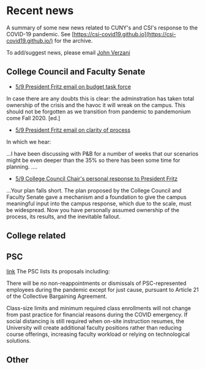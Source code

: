 # Recent news

A summary of some new news related to CUNY's and CSI's response to the COVID-19 pandemic. See [https://csi-covid19.github.io](https://csi-covid19.github.io/) for the archive.

To add/suggest news, please email [John Verzani](mailto:jverzani@gmail.com)


## College Council and Faculty Senate

* [5/9 President Fritz email  on budget task force](/CCFS/5-9-president)

In case there are any doubts this is clear: the adminstration has taken total ownership of the crisis and the havoc it will wreak on the campus. This should not be forgotten as we transition from pandemic to pandemonium come Fall 2020. [ed.]

* [5/9 President Fritz email  on clarity of process](/CCFS/5-9-president-2)

In which we hear:

...I have been discussing with P&B for a number of weeks that our scenarios might be even deeper than the 35% so there has been some time for planning. ....


* [5/9 College Council Chair's personal response to President Fritz](/CCFS/5-9-CC-chair-response.md)

...Your plan falls short. The plan proposed by the College Council and Faculty Senate gave a mechanism and a foundation to give the campus meaningful input into the campus response, which due to the scale, must be widespread. Now you have personally assumed ownership of the process, its results, and the inevitable fallout.

## College related

## PSC

[link]( https://www.psc-cuny.org/psc-impact-bargaining-proposals) The  PSC lists its proposals  including:

There will be no non-reappointments or dismissals of PSC-represented employees during the pandemic except for just cause, pursuant to Article 21 of the Collective Bargaining Agreement.
	
Class-size limits and minimum required class enrollments will not change from past practice for financial reasons during the COVID emergency. If social distancing is still required when on-site instruction resumes, the University will create additional faculty positions rather than reducing course offerings, increasing faculty workload or relying on technological solutions.

## Other


